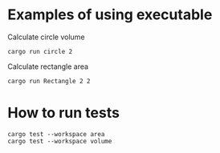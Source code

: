 
# Examples of using executable

Calculate circle volume
```
cargo run circle 2
```

Calculate rectangle area
```
cargo run Rectangle 2 2
```

# How to run tests
```
cargo test --workspace area
cargo test --workspace volume
```